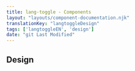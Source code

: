 ```yaml
---
title: lang-toggle - Components
layout: "layouts/component-documentation.njk"
translationKey: "langtoggleDesign"
tags: ['langtoggleEN', 'design']
date: "git Last Modified"
---
```


## Design
